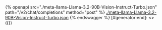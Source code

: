 [#generator:start]: <> ({ "template": "openapi" })
{% openapi src="./meta-llama-Llama-3.2-90B-Vision-Instruct-Turbo.json" path="/v2/chat/completions" method="post" %}
[./meta-llama-Llama-3.2-90B-Vision-Instruct-Turbo.json](./meta-llama-Llama-3.2-90B-Vision-Instruct-Turbo.json)
{% endswagger %}
[#generator:end]: <> ({})